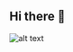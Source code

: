 ## Hi there 👋

<!--
**JulissaGro/JulissaGro** is a ✨ _special_ ✨ repository because its `README.md` (this file) appears on your GitHub profile.

Here are some ideas to get you started:

- 🔭 I’m currently working on ...
- 🌱 I’m currently learning ...
- 👯 I’m looking to collaborate on ...
- 🤔 I’m looking for help with ...
- 💬 Ask me about ...
- 📫 How to reach me: ...
- 😄 Pronouns: ...
- ⚡ Fun fact: ...
-->
![alt text](https://encrypted-tbn0.gstatic.com/images?q=tbn:ANd9GcQDYWL5fNdPQ0cuCcNvN8of8QQb2r-6ysdkZg&s)
